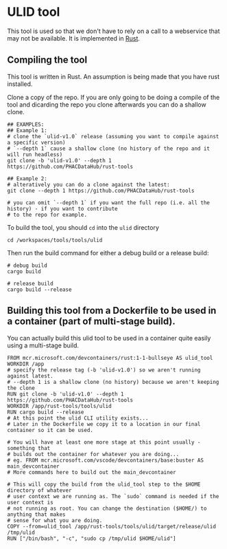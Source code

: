 
# ULID tool

This tool is used so that we don't have to rely on a call to a webservice that may not be available.  It is implemented in [Rust](https://www.rust-lang.org/).

## Compiling the tool

This tool is written in Rust.  An assumption is being made that you have rust installed.

Clone a copy of the repo.  If you are only going to be doing a compile of the tool and dicarding the repo you clone afterwards you can do a shallow clone.

```
## EXAMPLES:
## Example 1:
# clone the `ulid-v1.0` release (assuming you want to compile against a specific version)
# `--depth 1` cause a shallow clone (no history of the repo and it will run headless)
git clone -b 'ulid-v1.0' --depth 1 https://github.com/PHACDataHub/rust-tools

## Example 2:
# alteratively you can do a clone against the latest:
git clone --depth 1 https://github.com/PHACDataHub/rust-tools

# you can omit `--depth 1` if you want the full repo (i.e. all the history) - if you want to contribute
# to the repo for example.

```

To build the tool, you should `cd` into the `ulid` directory

```
cd /workspaces/tools/tools/ulid
```

Then run the build command for either a debug build or a release build:
```
# debug build
cargo build

# release build
cargo build --release
```

## Building this tool from a Dockerfile to be used in a container (part of multi-stage build).

You can actually build this ulid tool to be used in a container quite easily using a multi-stage build.

```
FROM mcr.microsoft.com/devcontainers/rust:1-1-bullseye AS ulid_tool
WORKDIR /app
# specify the release tag (-b 'ulid-v1.0') so we aren't running against latest.
# --depth 1 is a shallow clone (no history) because we aren't keeping the clone
RUN git clone -b 'ulid-v1.0' --depth 1 https://github.com/PHACDataHub/rust-tools
WORKDIR /app/rust-tools/tools/ulid
RUN cargo build --release
# At this point the ulid CLI utility exists...
# Later in the Dockerfile we copy it to a location in our final container so it can be used.

# You will have at least one more stage at this point usually - something that
# builds out the container for whatever you are doing...
# eg. FROM mcr.microsoft.com/vscode/devcontainers/base:buster AS main_devcontainer
# More commands here to build out the main_devcontainer

# This will copy the build from the ulid_tool step to the $HOME directory of whatever 
# user context we are running as. The `sudo` command is needed if the user context is
# not running as root. You can change the destination ($HOME/) to anything that makes 
# sense for what you are doing.
COPY --from=ulid_tool /app/rust-tools/tools/ulid/target/release/ulid /tmp/ulid
RUN ["/bin/bash", "-c", "sudo cp /tmp/ulid $HOME/ulid"]
```

